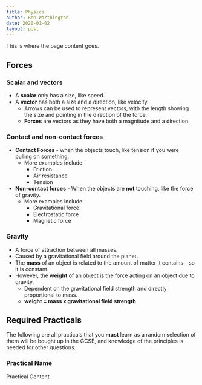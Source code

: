 ```yaml
---
title: Physics
author: Ben Worthington
date: 2020-01-02
layout: post
---
```


This is where the page content goes.

## Forces

### Scalar and vectors

* A __scalar__ only has a size, like speed.
* A __vector__ has both a size and a direction, like velocity.
    * Arrows can be used to represent vectors, with the length showing the size and pointing in the direction of the force.
    * __Forces__ are vectors as they have both a magnitude and a direction.

### Contact and non-contact forces

* __Contact Forces__ - when the objects touch, like tension if you were pulling on something.
    * More examples include:
        * Friction
        * Air resistance
        * Tension
* __Non-contact forces__ - When the objects are __not__ touching, like the force of gravity.
    * More examples include:
        * Gravitational force
        * Electrostatic force
        * Magnetic force

### Gravity

* A force of attraction between all masses.
* Caused by a gravitational field around the planet.
* The __mass__ of an object is related to the amount of matter it contains - so it is constant.
* However, the __weight__ of an object is the force acting on an object due to gravity.
    * Dependent on the gravitational field strength and directly proportional to mass.
    * __weight = mass x gravitational field strength__


## Required Practicals

The following are all practicals that you **must** learn as a random selection of them will be bought up in the GCSE, and knowledge of the principles is needed for other questions.

### Practical Name

Practical Content
